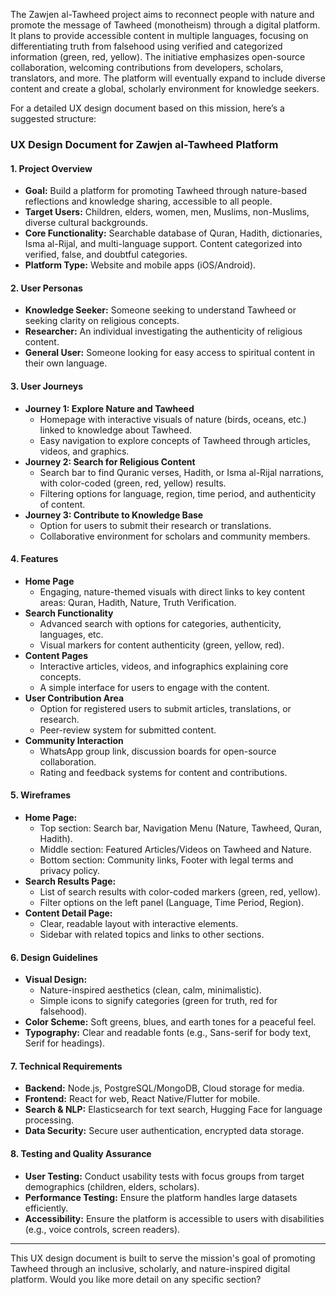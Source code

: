The Zawjen al-Tawheed project aims to reconnect people with nature and promote the message of Tawheed (monotheism) through a digital platform. It plans to provide accessible content in multiple languages, focusing on differentiating truth from falsehood using verified and categorized information (green, red, yellow). The initiative emphasizes open-source collaboration, welcoming contributions from developers, scholars, translators, and more. The platform will eventually expand to include diverse content and create a global, scholarly environment for knowledge seekers.

For a detailed UX design document based on this mission, here’s a suggested structure:

### UX Design Document for Zawjen al-Tawheed Platform

#### 1. **Project Overview**
   - **Goal:** Build a platform for promoting Tawheed through nature-based reflections and knowledge sharing, accessible to all people.
   - **Target Users:** Children, elders, women, men, Muslims, non-Muslims, diverse cultural backgrounds.
   - **Core Functionality:** Searchable database of Quran, Hadith, dictionaries, Isma al-Rijal, and multi-language support. Content categorized into verified, false, and doubtful categories.
   - **Platform Type:** Website and mobile apps (iOS/Android).

#### 2. **User Personas**
   - **Knowledge Seeker:** Someone seeking to understand Tawheed or seeking clarity on religious concepts.
   - **Researcher:** An individual investigating the authenticity of religious content.
   - **General User:** Someone looking for easy access to spiritual content in their own language.

#### 3. **User Journeys**
   - **Journey 1: Explore Nature and Tawheed**
     - Homepage with interactive visuals of nature (birds, oceans, etc.) linked to knowledge about Tawheed.
     - Easy navigation to explore concepts of Tawheed through articles, videos, and graphics.
   - **Journey 2: Search for Religious Content**
     - Search bar to find Quranic verses, Hadith, or Isma al-Rijal narrations, with color-coded (green, red, yellow) results.
     - Filtering options for language, region, time period, and authenticity of content.
   - **Journey 3: Contribute to Knowledge Base**
     - Option for users to submit their research or translations.
     - Collaborative environment for scholars and community members.

#### 4. **Features**
   - **Home Page**
     - Engaging, nature-themed visuals with direct links to key content areas: Quran, Hadith, Nature, Truth Verification.
   - **Search Functionality**
     - Advanced search with options for categories, authenticity, languages, etc.
     - Visual markers for content authenticity (green, yellow, red).
   - **Content Pages**
     - Interactive articles, videos, and infographics explaining core concepts.
     - A simple interface for users to engage with the content.
   - **User Contribution Area**
     - Option for registered users to submit articles, translations, or research.
     - Peer-review system for submitted content.
   - **Community Interaction**
     - WhatsApp group link, discussion boards for open-source collaboration.
     - Rating and feedback systems for content and contributions.

#### 5. **Wireframes**
   - **Home Page:**
     - Top section: Search bar, Navigation Menu (Nature, Tawheed, Quran, Hadith).
     - Middle section: Featured Articles/Videos on Tawheed and Nature.
     - Bottom section: Community links, Footer with legal terms and privacy policy.
   - **Search Results Page:**
     - List of search results with color-coded markers (green, red, yellow).
     - Filter options on the left panel (Language, Time Period, Region).
   - **Content Detail Page:**
     - Clear, readable layout with interactive elements.
     - Sidebar with related topics and links to other sections.

#### 6. **Design Guidelines**
   - **Visual Design:**
     - Nature-inspired aesthetics (clean, calm, minimalistic).
     - Simple icons to signify categories (green for truth, red for falsehood).
   - **Color Scheme:** Soft greens, blues, and earth tones for a peaceful feel.
   - **Typography:** Clear and readable fonts (e.g., Sans-serif for body text, Serif for headings).
   
#### 7. **Technical Requirements**
   - **Backend:** Node.js, PostgreSQL/MongoDB, Cloud storage for media.
   - **Frontend:** React for web, React Native/Flutter for mobile.
   - **Search & NLP:** Elasticsearch for text search, Hugging Face for language processing.
   - **Data Security:** Secure user authentication, encrypted data storage.

#### 8. **Testing and Quality Assurance**
   - **User Testing:** Conduct usability tests with focus groups from target demographics (children, elders, scholars).
   - **Performance Testing:** Ensure the platform handles large datasets efficiently.
   - **Accessibility:** Ensure the platform is accessible to users with disabilities (e.g., voice controls, screen readers).

---

This UX design document is built to serve the mission's goal of promoting Tawheed through an inclusive, scholarly, and nature-inspired digital platform. Would you like more detail on any specific section?
